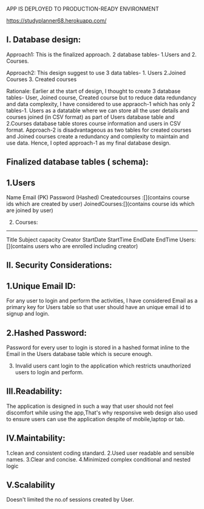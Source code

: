 APP IS DEPLOYED TO PRODUCTION-READY ENVIRONMENT

https://studyplanner68.herokuapp.com/



I. Database design:
-----------------------

Approach1: This is the finalized approach. 2 database tables- 1.Users and 2. Courses.

Approach2: This design suggest to use 3 data tables- 1. Users 2.Joined Courses 3. Created courses

Rationale: Earlier at the start of design, I thought to create 3 database tables- User, Joined course, Created course but to reduce data redundancy and data complexity, I have considered to use appraoch-1 which has only 2 tables-1. Users as a datatable where we can store all the user details and courses joined (in CSV format) as part of Users database table and 2.Courses database table stores course information and users in CSV format. Approach-2 is disadvantageous as two tables for created courses and Joined courses create a redundancy and complexity to maintain and use data. Hence, I opted approach-1 as my final database design.

Finalized database tables ( schema):
----------------------------------------------

1.Users
-------

Name
Email (PK)
Password (Hashed)
Createdcourses :[](contains course ids which are created by user)
JoinedCourses:[](contains course ids which are joined by user)


2. Courses: 
-----------
Title
Subject
capacity
Creator
StartDate
StartTime
EndDate
EndTime
Users:[](contains users who are enrolled including creator)



II. Security Considerations:
-----------------------

1.Unique Email ID:
------------------
 For any user to login and perform the activities, I have considered Email as a primary key for Users table so that user should have an unique email id to signup and login. 
 
2.Hashed Password:
-------------------
 Password for every user to login is stored in a hashed format inline to the Email in the Users database table which is secure enough.

3. Invalid users cant login to the application which restricts unauthorized users to login and perform.

III.Readability:
----------------
The application is designed in such a way that user should not feel discomfort while using the app,That's why responsive web design also used to ensure users can use the application despite of mobile,laptop or tab.

IV.Maintability:
---------------
1.clean and consistent coding standard. 
2.Used user readable and sensible names. 
3.Clear and concise. 
4.Minimized complex conditional and nested logic

V.Scalability
-------------
Doesn't limited the no.of sessions created by User.


